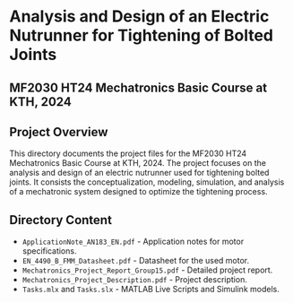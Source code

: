 # Analysis and Design of an Electric Nutrunner for Tightening of Bolted Joints
## MF2030 HT24 Mechatronics Basic Course at KTH, 2024
## Project Overview
This directory documents the project files for the MF2030 HT24 Mechatronics Basic Course at KTH, 2024. The project focuses on the analysis and design of an electric nutrunner used for tightening bolted joints. It consists the conceptualization, modeling, simulation, and analysis of a mechatronic system designed to optimize the tightening process.

## Directory Content
- `ApplicationNote_AN183_EN.pdf` - Application notes for motor specifications.
- `EN_4490_B_FMM_Datasheet.pdf` - Datasheet for the used motor.
- `Mechatronics_Project_Report_Group15.pdf` - Detailed project report.
- `Mechatronics_Project_Description.pdf` - Project description.
- `Tasks.mlx` and `Tasks.slx` - MATLAB Live Scripts and Simulink models.
